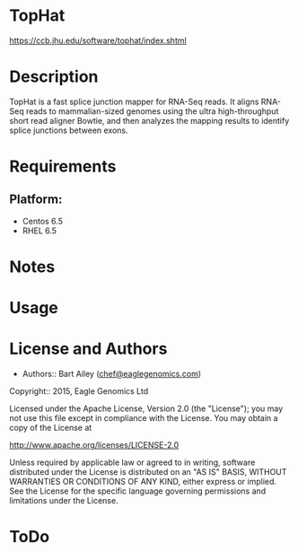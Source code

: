 # TopHat

https://ccb.jhu.edu/software/tophat/index.shtml

Description
===========
TopHat is a fast splice junction mapper for RNA-Seq reads. It aligns RNA-Seq reads to 
mammalian-sized genomes using the ultra high-throughput short read aligner 
Bowtie, and then analyzes the mapping results to identify splice junctions 
between exons. 

Requirements
============

## Platform:

* Centos 6.5
* RHEL 6.5

Notes
=====


Usage
=====


License and Authors
===================

* Authors:: Bart Ailey (<chef@eaglegenomics.com>)
    
Copyright:: 2015, Eagle Genomics Ltd
    
Licensed under the Apache License, Version 2.0 (the "License");
you may not use this file except in compliance with the License.
You may obtain a copy of the License at

http://www.apache.org/licenses/LICENSE-2.0

Unless required by applicable law or agreed to in writing, software
distributed under the License is distributed on an "AS IS" BASIS,
WITHOUT WARRANTIES OR CONDITIONS OF ANY KIND, either express or implied.
See the License for the specific language governing permissions and
limitations under the License.
    
ToDo
====


